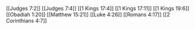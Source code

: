 [[Judges 7:2]]
[[Judges 7:4]]
[[1 Kings 17:4]]
[[1 Kings 17:11]]
[[1 Kings 19:6]]
[[Obadiah 1:20]]
[[Matthew 15:21]]
[[Luke 4:26]]
[[Romans 4:17]]
[[2 Corinthians 4:7]]
